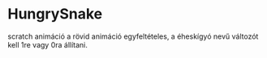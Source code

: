 # HungrySnake
scratch animáció
a rövid animáció egyfeltételes, a éheskígyó nevű változót kell 1re vagy 0ra állítani.
